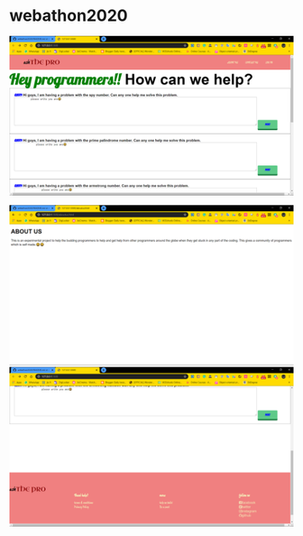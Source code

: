 # webathon2020

![preview img](https://github.com/Prtmplish/webathon2020/blob/master/Screenshot%20(23).png)

![preview img 2](https://github.com/Prtmplish/webathon2020/blob/master/Screenshot%20(24).png)
![preveiw img 3](https://github.com/Prtmplish/webathon2020/blob/master/Screenshot%20(25).png)
